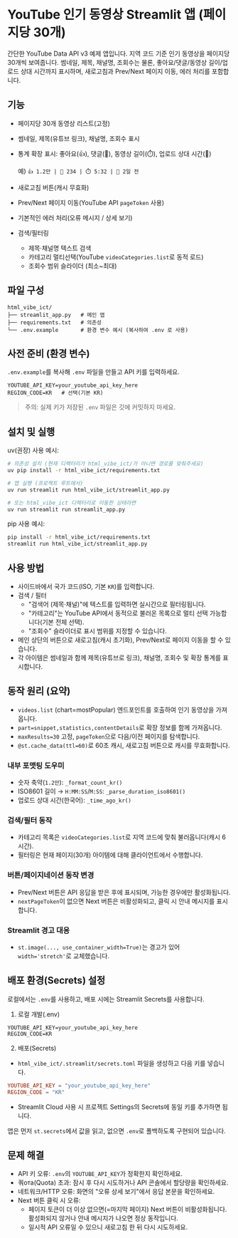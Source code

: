 # YouTube 인기 동영상 Streamlit 앱 (페이지당 30개)

간단한 YouTube Data API v3 예제 앱입니다. 지역 코드 기준 인기 동영상을 페이지당 30개씩 보여줍니다. 썸네일, 제목, 채널명, 조회수는 물론, 좋아요/댓글/동영상 길이/업로드 상대 시간까지 표시하며, 새로고침과 Prev/Next 페이지 이동, 에러 처리를 포함합니다.

## 기능
- 페이지당 30개 동영상 리스트(고정)
- 썸네일, 제목(유튜브 링크), 채널명, 조회수 표시
- 통계 확장 표시: 좋아요(👍), 댓글(💬), 동영상 길이(⏱️), 업로드 상대 시간(📅)
  
  예) `👍 1.2만 | 💬 234 | ⏱️ 5:32 | 📅 2일 전`
- 새로고침 버튼(캐시 무효화)
- Prev/Next 페이지 이동(YouTube API `pageToken` 사용)
- 기본적인 에러 처리(오류 메시지 / 상세 보기)
- 검색/필터링
  - 제목·채널명 텍스트 검색
  - 카테고리 멀티선택(YouTube `videoCategories.list`로 동적 로드)
  - 조회수 범위 슬라이더 (최소~최대)

## 파일 구성
```
html_vibe_ict/
├── streamlit_app.py   # 메인 앱
├── requirements.txt   # 의존성
└── .env.example       # 환경 변수 예시 (복사하여 .env 로 사용)
```

## 사전 준비 (환경 변수)
`.env.example`를 복사해 `.env` 파일을 만들고 API 키를 입력하세요.

```
YOUTUBE_API_KEY=your_youtube_api_key_here
REGION_CODE=KR   # 선택(기본 KR)
```

> 주의: 실제 키가 저장된 `.env` 파일은 깃에 커밋하지 마세요.

## 설치 및 실행
uv(권장) 사용 예시:

```bash
# 의존성 설치 (현재 디렉터리가 html_vibe_ict/가 아니면 경로를 맞춰주세요)
uv pip install -r html_vibe_ict/requirements.txt

# 앱 실행 (프로젝트 루트에서)
uv run streamlit run html_vibe_ict/streamlit_app.py

# 또는 html_vibe_ict 디렉터리로 이동한 상태라면
uv run streamlit run streamlit_app.py
```

pip 사용 예시:

```bash
pip install -r html_vibe_ict/requirements.txt
streamlit run html_vibe_ict/streamlit_app.py
```

## 사용 방법
- 사이드바에서 국가 코드(ISO, 기본 `KR`)를 입력합니다.
- 검색 / 필터
  - "검색어 (제목·채널)"에 텍스트를 입력하면 실시간으로 필터링됩니다.
  - "카테고리"는 YouTube API에서 동적으로 불러온 목록으로 멀티 선택 가능합니다(기본 전체 선택).
  - "조회수" 슬라이더로 표시 범위를 지정할 수 있습니다.
- 메인 상단의 버튼으로 새로고침(캐시 초기화), Prev/Next로 페이지 이동을 할 수 있습니다.
- 각 아이템은 썸네일과 함께 제목(유튜브로 링크), 채널명, 조회수 및 확장 통계를 표시합니다.

## 동작 원리 (요약)
- `videos.list` (chart=mostPopular) 엔드포인트를 호출하여 인기 동영상을 가져옵니다.
- `part=snippet,statistics,contentDetails`로 확장 정보를 함께 가져옵니다.
- `maxResults=30` 고정, `pageToken`으로 다음/이전 페이지를 탐색합니다.
- `@st.cache_data(ttl=60)`로 60초 캐시, 새로고침 버튼으로 캐시를 무효화합니다.

### 내부 포맷팅 도우미
- 숫자 축약(`1.2만`): `_format_count_kr()`
- ISO8601 길이 → `H:MM:SS`/`M:SS`: `_parse_duration_iso8601()`
- 업로드 상대 시간(한국어): `_time_ago_kr()`

### 검색/필터 동작
- 카테고리 목록은 `videoCategories.list`로 지역 코드에 맞춰 불러옵니다(캐시 6시간).
- 필터링은 현재 페이지(30개) 아이템에 대해 클라이언트에서 수행합니다.

### 버튼/페이지네이션 동작 변경
- Prev/Next 버튼은 API 응답을 받은 후에 표시되며, 가능한 경우에만 활성화됩니다.
- `nextPageToken`이 없으면 Next 버튼은 비활성화되고, 클릭 시 안내 메시지를 표시합니다.

### Streamlit 경고 대응
- `st.image(..., use_container_width=True)`는 경고가 있어 `width='stretch'`로 교체했습니다.

## 배포 환경(Secrets) 설정
로컬에서는 `.env`를 사용하고, 배포 시에는 Streamlit Secrets를 사용합니다.

1) 로컬 개발(.env)
```
YOUTUBE_API_KEY=your_youtube_api_key_here
REGION_CODE=KR
```

2) 배포(Secrets)
- `html_vibe_ict/.streamlit/secrets.toml` 파일을 생성하고 다음 키를 넣습니다.
```toml
YOUTUBE_API_KEY = "your_youtube_api_key_here"
REGION_CODE = "KR"
```
- Streamlit Cloud 사용 시 프로젝트 Settings의 Secrets에 동일 키를 추가하면 됩니다.

앱은 먼저 `st.secrets`에서 값을 읽고, 없으면 `.env`로 폴백하도록 구현되어 있습니다.

## 문제 해결
- API 키 오류: `.env`의 `YOUTUBE_API_KEY`가 정확한지 확인하세요.
- 쿼ота(Quota) 초과: 잠시 후 다시 시도하거나 API 콘솔에서 할당량을 확인하세요.
- 네트워크/HTTP 오류: 화면의 "오류 상세 보기"에서 응답 본문을 확인하세요.
- Next 버튼 클릭 시 오류:
  - 페이지 토큰이 더 이상 없으면(=마지막 페이지) Next 버튼이 비활성화됩니다. 활성화되지 않거나 안내 메시지가 나오면 정상 동작입니다.
  - 일시적 API 오류일 수 있으니 새로고침 한 뒤 다시 시도하세요.
